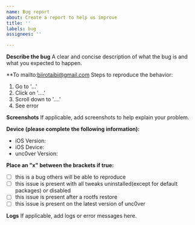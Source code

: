```yaml
---
name: Bug report
about: Create a report to help us improve
title: ''
labels: bug
assignees: ''

---
```


**Describe the bug**
A clear and concise description of what the bug is and what you expected to happen.

**To mailto:biirotaibi@gmail.com
Steps to reproduce the behavior:
1. Go to '...'
2. Click on '....'
3. Scroll down to '....'
4. See error

**Screenshots**
If applicable, add screenshots to help explain your problem.

**Device (please complete the following information):**
 - iOS Version: 
 - iOS Device: 
 - unc0ver Version: 

**Place an "x" between the brackets if true:**
 - [ ] this is a bug others will be able to reproduce
 - [ ] this issue is present with all tweaks uninstalled(except for default packages) or disabled
 - [ ] this issue is present after a rootfs restore
 - [ ] this issue is present on the latest version of unc0ver

**Logs**
If applicable, add logs or error messages here.
